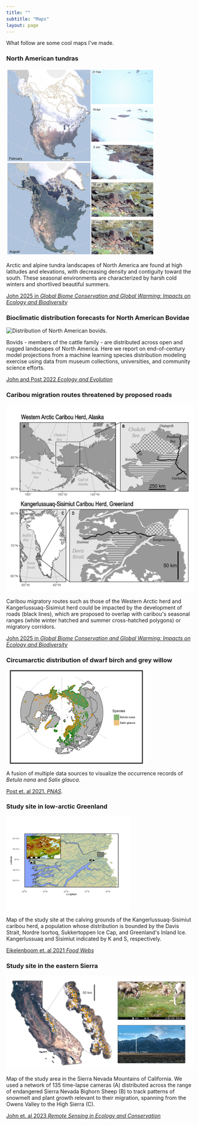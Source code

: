 ```yaml
---
title: ""
subtitle: "Maps"
layout: page
---
```


What follow are some cool maps I've made. 

### North American tundras

<img src="/img/maps/John_2025_figure1.jpg" alt="Distribution of North American tundras." height="500">

Arctic and alpine tundra landscapes of North America are found at high latitudes and elevations, with decreasing density and contiguity toward the south. These seasonal environments are characterized by harsh cold winters and shortlived beautiful summers.

[John 2025 in *Global Biome Conservation and Global Warming: Impacts on Ecology and Biodiversity*](https://www.sciencedirect.com/science/article/abs/pii/B9780443365690000367)

### Bioclimatic distribution forecasts for North American Bovidae

<img src="/img/pubs/ECE2022.ong" alt="Distribution of North American bovids." height="500">

Bovids - members of the cattle family - are distributed across open and rugged landscapes of North America. Here we report on end-of-century model projections from a machine learning species distribution modeling exercise using data from museum collections, universities, and community science efforts.

[John and Post 2022 *Ecology and Evolution*](https://onlinelibrary.wiley.com/doi/full/10.1002/ece3.9189)

### Caribou migration routes threatened by proposed roads

<img src="/img/maps/John_2025_figure3.png" alt="Road plans that could impact caribou migration." height="500">

Caribou migratory routes such as those of the Western Arctic herd and Kangerlussuaq-Sisimiut herd could be impacted by the development of roads (black lines), which are proposed to overlap with caribou's seasonal ranges (white winter hatched and summer cross-hatched polygons) or migratory corridors.

[John 2025 in *Global Biome Conservation and Global Warming: Impacts on Ecology and Biodiversity*](https://www.sciencedirect.com/science/article/abs/pii/B9780443365690000367)

### Circumarctic distribution of dwarf birch and grey willow

<img src="/img/maps/Post_et_al_2021.jpg" alt="Map of distribution of Betula nana and Salix glauca." height="250">

A fusion of multiple data sources to visualize the occurrence records of *Betula nana* and *Salix glauca*.

[Post et. al 2021. *PNAS*](https://doi.org/10.1073/pnas.2015158118).

### Study site in low-arctic Greenland

<img src="/img/maps/Eikelenboom_et_al_2021.jpg" alt="Map of study site at the calving range of the Kangerlussuaq-Sisimiut Caribou Herd." height="250">

Map of the study site at the calving grounds of the Kangerlussuaq-Sisimiut caribou herd, a population whose distribution is bounded by the Davis Strait, Nordre Isortoq, Sukkertoppen Ice Cap, and Greenland's Inland Ice. Kangerlussuaq and Sisimiut indicated by K and S, respectively.

[Eikelenboom et. al 2021 *Food Webs*](https://www.sciencedirect.com/science/article/abs/pii/S2352249621000094)


### Study site in the eastern Sierra

<img src="/img/maps/RSEC_2023.jpg" alt="Map of study site at the calving range of the Kangerlussuaq-Sisimiut Caribou Herd." height="250">

Map of the study area in the Sierra Nevada Mountains of California. We used a network of 135 time-lapse cameras (A) distributed across the range of endangered Sierra Nevada Bighorn Sheep (B) to track patterns of snowmelt and plant growth relevant to their migration, spanning from the Owens Valley to the High Sierra (C).

[John et. al 2023 *Remote Sensing in Ecology and Conservation*](https://zslpublications.onlinelibrary.wiley.com/doi/full/10.1002/rse2.331)


